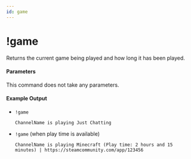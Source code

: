 ```yaml
---
id: game
---
```


# !game

Returns the current game being played and how long it has been played.

#### Parameters

This command does not take any parameters.

#### Example Output

* `!game`

    ```
    ChannelName is playing Just Chatting
    ```

* `!game` (when play time is available)

    ```
    ChannelName is playing Minecraft (Play time: 2 hours and 15 minutes) | https://steamcommunity.com/app/123456
    ```
